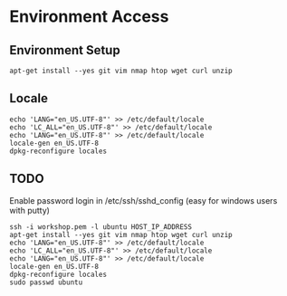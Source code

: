 # Environment Access

## Environment Setup

    apt-get install --yes git vim nmap htop wget curl unzip

## Locale

    echo 'LANG="en_US.UTF-8"' >> /etc/default/locale
    echo 'LC_ALL="en_US.UTF-8"' >> /etc/default/locale
    echo 'LANG="en_US.UTF-8"' >> /etc/default/locale
    locale-gen en_US.UTF-8
    dpkg-reconfigure locales

## TODO

Enable password login in /etc/ssh/sshd_config (easy for windows users with putty)

    ssh -i workshop.pem -l ubuntu HOST_IP_ADDRESS
    apt-get install --yes git vim nmap htop wget curl unzip
    echo 'LANG="en_US.UTF-8"' >> /etc/default/locale
    echo 'LC_ALL="en_US.UTF-8"' >> /etc/default/locale
    echo 'LANG="en_US.UTF-8"' >> /etc/default/locale
    locale-gen en_US.UTF-8
    dpkg-reconfigure locales
    sudo passwd ubuntu


